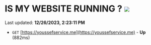 # IS MY WEBSITE RUNNING ? [![](https://img.shields.io/static/v1?label=Sponsor&message=%E2%9D%A4&logo=GitHub&color=%23fe8e86)](https://github.com/sponsors/<username>)

Last updated: **12/26/2023, 2:23:11 PM**

- `GET` [https://youssefservice.me](https://youssefservice.me) - **Up** (882ms)
